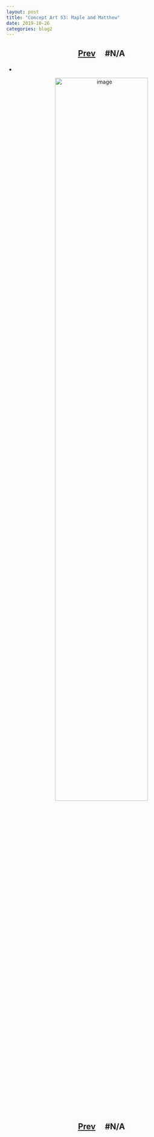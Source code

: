 ```yaml
---
layout: post
title: "Concept Art 53: Maple and Matthew"
date: 2019-10-26
categories: blog2
---
```


<h2>
  <p style="text-align:center;">
    <a href="/wingsofthechorus/archive/2019/09/25/conceptart52">Prev</a>
    &nbsp;&nbsp;&nbsp;
#N/A
  </p>
</h2>

-

<p style="text-align:center;">
  <img src="/wingsofthechorus/images/conceptart/ca53.png" width="70%" alt="image"/>
</p>

<h2>
  <p style="text-align:center;">
    <a href="/wingsofthechorus/archive/2019/09/25/conceptart52">Prev</a>
    &nbsp;&nbsp;&nbsp;
#N/A
  </p>
</h2>
